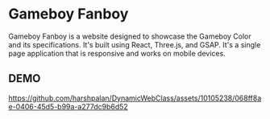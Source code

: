 # Gameboy Fanboy

Gameboy Fanboy is a website designed to showcase the Gameboy Color and its specifications. It's built using React, Three.js, and GSAP. It's a single page application that is responsive and works on mobile devices.

## DEMO

https://github.com/harshpalan/DynamicWebClass/assets/10105238/068ff8ae-0406-45d5-b99a-a277dc9b6d52
